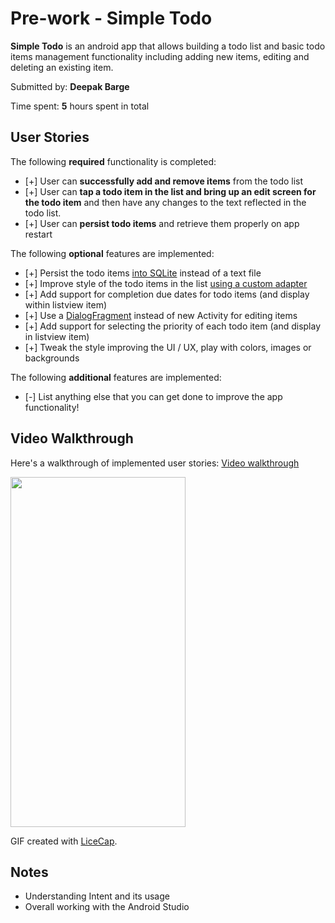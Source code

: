 # Pre-work - **Simple Todo**

**Simple Todo** is an android app that allows building a todo list and basic todo items management functionality including adding new items, editing and deleting an existing item.

Submitted by: **Deepak Barge**

Time spent: **5** hours spent in total

## User Stories

The following **required** functionality is completed:

* [+] User can **successfully add and remove items** from the todo list
* [+] User can **tap a todo item in the list and bring up an edit screen for the todo item** and then have any changes to the text reflected in the todo list.
* [+] User can **persist todo items** and retrieve them properly on app restart

The following **optional** features are implemented:

* [+] Persist the todo items [into SQLite](http://guides.codepath.com/android/Persisting-Data-to-the-Device#sqlite) instead of a text file
* [+] Improve style of the todo items in the list [using a custom adapter](http://guides.codepath.com/android/Using-an-ArrayAdapter-with-ListView)
* [+] Add support for completion due dates for todo items (and display within listview item)
* [+] Use a [DialogFragment](http://guides.codepath.com/android/Using-DialogFragment) instead of new Activity for editing items
* [+] Add support for selecting the priority of each todo item (and display in listview item)
* [+] Tweak the style improving the UI / UX, play with colors, images or backgrounds

The following **additional** features are implemented:

* [-] List anything else that you can get done to improve the app functionality!

## Video Walkthrough

Here's a walkthrough of implemented user stories: [Video walkthrough](http://i.imgur.com/HcnhVsc.gif)

<img alt="" height="560" src="http://i.imgur.com/HcnhVsc.gif" width="280" /> 

GIF created with [LiceCap](http://www.cockos.com/licecap/).

## Notes

* Understanding Intent and its usage
* Overall working with the Android Studio

